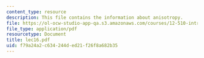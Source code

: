 ```yaml
---
content_type: resource
description: This file contains the information about anisotropy.
file: https://ol-ocw-studio-app-qa.s3.amazonaws.com/courses/12-510-introduction-to-seismology-spring-2010/f79a24a2c634244ded21f26f8a682b35_lec16.pdf
file_type: application/pdf
resourcetype: Document
title: lec16.pdf
uid: f79a24a2-c634-244d-ed21-f26f8a682b35
---
```

